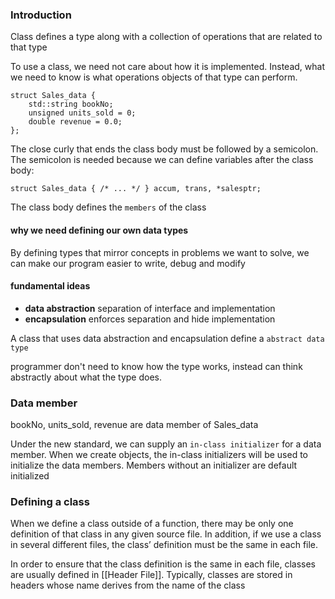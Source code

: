 

### Introduction

Class defines a type along with a collection of operations that are related to that type

To use a class, we need not care about how it is implemented. Instead, what we need to know is what operations objects of that type can perform.

```
struct Sales_data {  
    std::string bookNo;  
    unsigned units_sold = 0;  
    double revenue = 0.0;  
};
```

The close curly that ends the class body must be followed by a semicolon. The semicolon is needed because we can define variables after the class body:

```
struct Sales_data { /* ... */ } accum, trans, *salesptr;
```

The class body defines the `members` of the class

#### why we need defining our own data types

By defining types that mirror concepts in problems we want to solve, we can make our program easier to write, debug and modify

#### fundamental ideas 

- **data abstraction**
    separation of interface and implementation
- **encapsulation**
    enforces separation and hide implementation

A class that uses data abstraction and encapsulation define a `abstract data type`

programmer don't need to know how the type works, instead can think abstractly about what the type does.
### Data member

bookNo, units_sold, revenue are data member of Sales_data

Under the new standard, we can supply an `in-class initializer` for a data member. When we create objects, the in-class initializers will be used to initialize the data members. Members without an initializer are default initialized

### Defining a class

When we define a class outside of a function, there may be only one definition of that class in any given source file. In addition, if we use a class in several different files, the class’ definition must be the same in each file.

In order to ensure that the class definition is the same in each file, classes are usually defined in [[Header File]]. Typically, classes are stored in headers whose name derives from the name of the class

